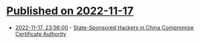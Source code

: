 # [Published on 2022-11-17](index.md)

* [2022-11-17, 23:56:00](https://soylentnews.org/article.pl?sid=22/11/17/1148203&from=rss) - [State-Sponsored Hackers in China Compromise Certificate Authority](https://soylentnews.org/article.pl?sid=22/11/17/1148203&from=rss)

